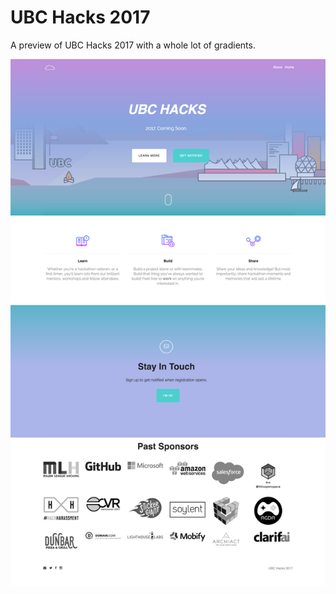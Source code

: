 # UBC Hacks 2017

A preview of UBC Hacks 2017 with a whole lot of gradients.

![website](/website.png)
